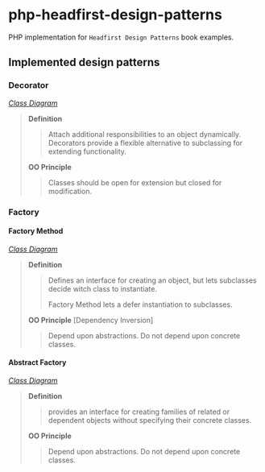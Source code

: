 # php-headfirst-design-patterns
PHP implementation for `Headfirst Design Patterns` book examples.

## Implemented design patterns

### Decorator
[_Class Diagram_](src/Decorator/decorator_class_diagram.png)
> **Definition** 
> > Attach additional responsibilities to an object dynamically. Decorators provide a flexible alternative to subclassing for extending functionality.
> 
> **OO Principle**
> > Classes should be open for extension but closed for modification.
### Factory
#### Factory Method
[_Class Diagram_](src/Factory/factory_method_class_diagram.png)
> **Definition** 
> > Defines an interface for creating an object, but lets subclasses decide witch class to instantiate.
> >
> > Factory Method lets a defer instantiation to subclasses.
>
> **OO Principle** [Dependency Inversion]
> > Depend upon abstractions. Do not depend upon concrete classes.

#### Abstract Factory
[_Class Diagram_](src/Factory/abstract_factory_class_diagram.png)
> **Definition** 
> > provides an interface for creating families of related or dependent objects without specifying their concrete classes.
>
> **OO Principle**
> > Depend upon abstractions. Do not depend upon concrete classes.
